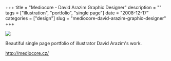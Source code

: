 +++
title = "Mediocore - David Arazim Graphic Designer"
description = ""
tags = ["illustration", "portfolio", "single page"]
date = "2008-12-17"
categories = ["design"]
slug = "mediocore-david-arazim-graphic-designer"
+++


 

  <div id="screens-thumbs" class="clearfix">
    <div class="txt-center" id="design-submission"><a href="http://mediocore.cz/"><img id='bluga-thumbnail-1425' class='bluga-thumbnail large' src='//konigi.com/media/bluga/
wt494952dfcf054.jpg'/></a></div>  
  </div>   
<p>Beautiful single page portfolio of illustrator David Arazim's work. </p>
<p><a href="http://mediocore.cz/">http://mediocore.cz/</a></p>




